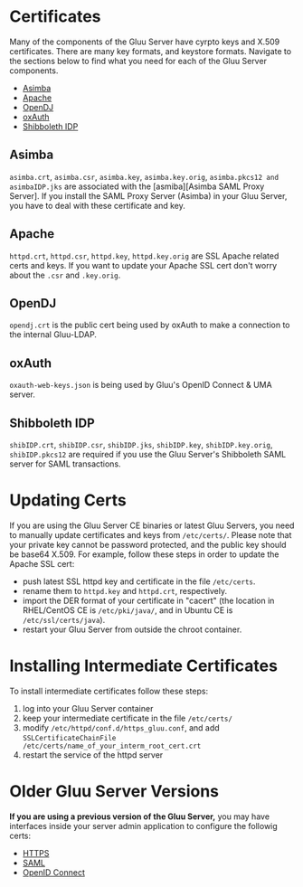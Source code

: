 # Certificates 

Many of the components of the Gluu Server have cyrpto keys and X.509
certificates. There are many key formats, and keystore formats. Navigate
to the sections below to find what you need for each of the Gluu Server
components.

- [Asimba](#asimba)
- [Apache](#apache)
- [OpenDJ](#opendj)
- [oxAuth](#oxauth)
- [Shibboleth IDP](#shibboleth-idp)

## Asimba
`asimba.crt`, `asimba.csr`, `asimba.key`, `asimba.key.orig`,
`asimba.pkcs12 and asimbaIDP.jks` are associated with the
[asmiba][Asimba SAML Proxy Server]. If you install the SAML Proxy Server
(Asimba) in your Gluu Server, you have to deal with these certificate
and key.

## Apache
`httpd.crt`, `httpd.csr`, `httpd.key`, `httpd.key.orig` are SSL Apache
related certs and keys. If you want to update your Apache SSL cert don't
worry about the `.csr` and `.key.orig`.

## OpenDJ
`opendj.crt` is the public cert being used by oxAuth to make a
connection to the internal Gluu-LDAP.

## oxAuth
`oxauth-web-keys.json` is being used by Gluu's OpenID Connect & UMA
server.

## Shibboleth IDP
`shibIDP.crt`, `shibIDP.csr`, `shibIDP.jks`, `shibIDP.key`,
`shibIDP.key.orig`, `shibIDP.pkcs12` are required if you use the Gluu
Server's Shibboleth SAML server for SAML transactions.

# Updating Certs

If you are using the Gluu Server CE binaries or latest Gluu Servers, you
need to manually update certificates and keys from `/etc/certs/`. Please
note that your private key cannot be password protected, and the public
key should be base64 X.509. For example, follow these steps in order to
update the Apache SSL cert:

- push latest SSL httpd key and certificate in the file `/etc/certs`.
- rename them to `httpd.key` and `httpd.crt`, respectively.
- import the DER format of your certificate in "cacert" (the location in
  RHEL/CentOS CE is `/etc/pki/java/`, and in Ubuntu CE is `/etc/ssl/certs/java`).
- restart your Gluu Server from outside the chroot container.

# Installing Intermediate Certificates

To install intermediate certificates follow these steps:

1. log into your Gluu Server container
2. keep your intermediate certificate in the file `/etc/certs/`
3. modify `/etc/httpd/conf.d/https_gluu.conf`, and add
   `SSLCertificateChainFile /etc/certs/name_of_your_interm_root_cert.crt`
4. restart the service of the httpd server

# Older Gluu Server Versions

**If you are using a previous version of the Gluu Server,** you may have interfaces inside your server admin application to configure the followig certs:

- [HTTPS](./https.md)   
- [SAML](./saml.md)   
- [OpenID Connect](./openid-connect.md)   

[asimba]: http://sourceforge.net/projects/asimba/ "Access Management and Single Signon platform (Asimba), Sourceforge"
